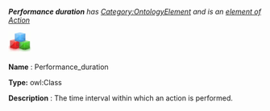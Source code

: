 ___Performance duration__ 
 has
 [Category:OntologyElement](../../Category/OntologyElement "Category:OntologyElement") 
 and is an
 [element of](../../Property/ElementOf "Property:ElementOf") 
[Action](../../Submissions/Action "Submissions:Action")_




  





[![Class](../images/thumb/2/27/Class.gif/45px-Class.gif)](../../Image/Class.gif "Class")


__Name__ 
 : Performance\_duration
 



__Type:__ 
 owl:Class
 



__Description__ 
 : The time interval within which an action is performed.